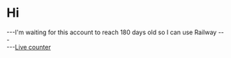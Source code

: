 # Hi
---I'm waiting for this account to reach 180 days old so I can use Railway
---<br>
---[Live counter](https://BitterUnequaledDevelopers.largomc.repl.co)
